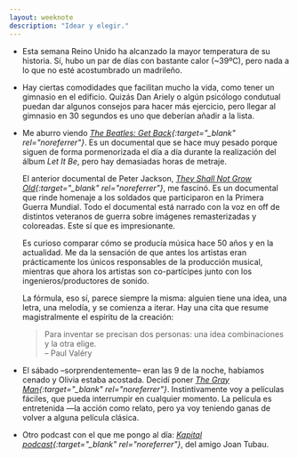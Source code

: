 ```yaml
---
layout: weeknote
description: "Idear y elegir."
---
```


- Esta semana Reino Unido ha alcanzado la mayor temperatura de su historia. Sí,
  hubo un par de días con bastante calor (~39ºC), pero nada a lo que no esté
  acostumbrado un madrileño.

- Hay ciertas comodidades que facilitan mucho la vida, como tener un gimnasio
  en el edificio. Quizás Dan Ariely o algún psicólogo condutual puedan dar
  algunos consejos para hacer más ejercicio, pero llegar al gimnasio en 30
  segundos es uno que deberían añadir a la lista.

- Me aburro viendo *[The Beatles: Get Back][1]{:target="_blank" rel="noreferrer"}*. Es un documental que se
  hace muy pesado porque siguen de forma pormenorizada el día a día durante
  la realización del álbum *Let It Be*, pero hay demasiadas horas de metraje.

  El anterior documental de Peter Jackson, *[They Shall Not Grow Old][2]{:target="_blank" rel="noreferrer"}*, me
  fascinó. Es un documental que rinde homenaje a los soldados que participaron en
  la Primera Guerra Mundial. Todo el documental está narrado con la voz en off de
  distintos veteranos de guerra sobre imágenes remasterizadas y coloreadas.
  Este sí que es impresionante.

  Es curioso comparar cómo se producía música hace 50 años y en la actualidad.
  Me da la sensación de que antes los artistas eran prácticamente los únicos
  responsables de la producción musical, mientras que ahora los artistas son
  co-partícipes junto con los ingenieros/productores de sonido.

  La fórmula, eso sí, parece siempre la misma: alguien tiene una idea, una
  letra, una melodía, y se comienza a iterar. Hay una cita que resume
  magistralmente el espíritu de la creación:

  > Para inventar se precisan dos personas: una idea combinaciones y la otra elige.  
  > – Paul Valéry


- El sábado –sorprendentemente– eran las 9 de la noche, habíamos cenado y
  Olivia estaba acostada. Decidí poner *[The Gray Man][3]{:target="_blank"
  rel="noreferrer"}*. Instintivamente voy a películas fáciles, que pueda
  interrumpir en cualquier momento. La película es entretenida —la acción como
  relato, pero ya voy teniendo ganas de volver a alguna película clásica.

- Otro podcast con el que me pongo al día: *[Kapital
  podcast][4]{:target="_blank" rel="noreferrer"}*, del amigo Joan Tubau.


[1]: https://www.filmaffinity.com/es/film305734.html
[2]: https://www.filmaffinity.com/es/film934501.html
[3]: https://www.filmaffinity.com/es/film141939.html
[4]: https://joantubau.substack.com/p/kapital-podcast
